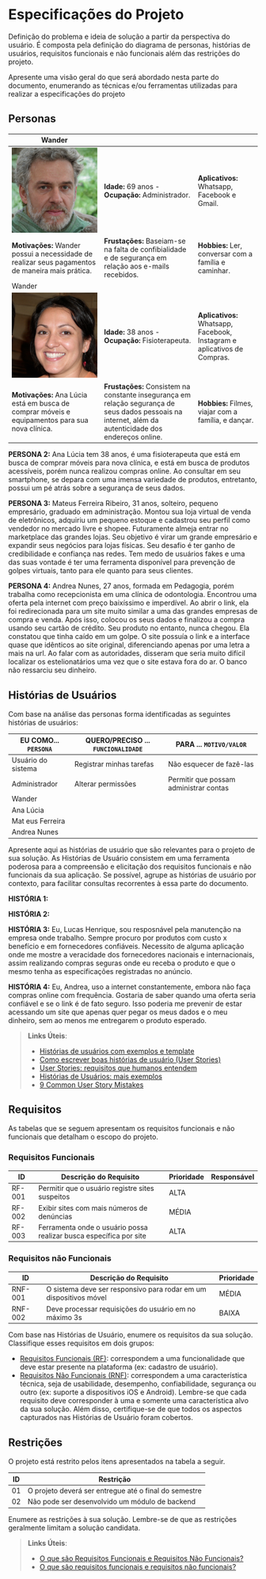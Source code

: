 # Especificações do Projeto

Definição do problema e ideia de solução a partir da perspectiva do usuário. É composta pela definição do  diagrama de personas, histórias de usuários, requisitos funcionais e não funcionais além das restrições do projeto.

Apresente uma visão geral do que será abordado nesta parte do documento, enumerando as técnicas e/ou ferramentas utilizadas para realizar a especificações do projeto

## Personas
| Wander               |                              |                 |
|----------------------|------------------------------|--------------------------------|
|![](https://github.com/ICEI-PUC-Minas-PMV-SI/pmv-si-2022-2-e1-proj-web-t3-sos-web/blob/main/docs/img/Wander.jpg)|**Idade:** 69 anos - **Ocupação:** Administrador.|**Aplicativos:** Whatsapp, Facebook e Gmail.
|**Motivações:**  Wander possui a necessidade de realizar seus pagamentos de maneira mais prática.|**Frustações:** Baseiam-se na falta de confibialidade e de segurança em relação aos e-mails recebidos.|**Hobbies:** Ler, conversar com a família e caminhar.|
| Wander               |                              |                 |
|![](https://github.com/ICEI-PUC-Minas-PMV-SI/pmv-si-2022-2-e1-proj-web-t3-sos-web/blob/main/docs/img/Ana%20Lucia.jpg)|**Idade:** 38 anos - **Ocupação:** Fisioterapeuta.|**Aplicativos:** Whatsapp, Facebook, Instagram e aplicativos de Compras.
|**Motivações:** Ana Lúcia está em busca de comprar móveis e equipamentos para sua nova clínica.|**Frustações:** Consistem na constante insegurança em relação segurança de seus dados pessoais na internet, além da autenticidade dos endereços online.|**Hobbies:** Filmes, viajar com a família, e dançar.|


**PERSONA 2:** Ana Lúcia tem 38 anos, é uma fisioterapeuta que está em busca de comprar móveis para nova clínica, e está em busca de produtos acessíveis, porém nunca realizou compras online. Ao consultar em seu smartphone, se depara com uma imensa variedade de produtos, entretanto, possui um pé atrás sobre a segurança de seus dados.

**PERSONA 3:** Mateus Ferreira Ribeiro, 31 anos, solteiro, pequeno empresário, graduado em administração. Montou sua loja virtual de venda de eletrônicos, adquiriu um pequeno estoque e cadastrou seu perfil como vendedor no mercado livre e shopee. Futuramente almeja entrar no marketplace das grandes lojas.  Seu objetivo é virar um grande empresário e expandir seus negócios para lojas físicas. Seu desafio é ter ganho de credibilidade e confiança nas redes. Tem medo de usuários fakes e uma das suas vontade é ter uma ferramenta disponível para prevenção de golpes virtuais, tanto para ele quanto para seus clientes. 

**PERSONA 4:** Andrea Nunes, 27 anos, formada em Pedagogia, porém trabalha como recepcionista em uma clínica de odontologia. Encontrou uma oferta pela internet com preço baixíssimo e imperdível. Ao abrir o link, ela foi redirecionada para um site muito similar a uma das grandes empresas de compra e venda. Após isso, colocou os seus dados e finalizou a compra usando seu cartão de crédito. Seu produto no entanto, nunca chegou. Ela constatou que tinha caído em um golpe. O site possuía o link e a interface quase que idênticos ao site original, diferenciando apenas por uma letra a mais na url. Ao falar com as autoridades, disseram que seria muito difícil localizar os estelionatários uma vez que o site estava fora do ar. O banco não ressarciu seu dinheiro.


## Histórias de Usuários

Com base na análise das personas forma identificadas as seguintes histórias de usuários:

|EU COMO... `PERSONA`| QUERO/PRECISO ... `FUNCIONALIDADE` |PARA ... `MOTIVO/VALOR`                 |
|--------------------|------------------------------------|----------------------------------------|
|Usuário do sistema  | Registrar minhas tarefas           | Não esquecer de fazê-las               |
|Administrador       | Alterar permissões                 | Permitir que possam administrar contas |
|Wander              |     ||
|Ana Lúcia           |     ||
|Mat eus Ferreira    |     ||
|Andrea Nunes        |     ||

Apresente aqui as histórias de usuário que são relevantes para o projeto de sua solução. As Histórias de Usuário consistem em uma ferramenta poderosa para a compreensão e elicitação dos requisitos funcionais e não funcionais da sua aplicação. Se possível, agrupe as histórias de usuário por contexto, para facilitar consultas recorrentes à essa parte do documento.

**HISTÓRIA 1:**

**HISTÓRIA 2:**

**HISTÓRIA 3:** Eu, Lucas Henrique, sou resposnável pela manutenção na empresa onde trabalho. Sempre procuro por produtos com custo x benefício e em fornecedores confiáveis. Necessito de alguma aplicação onde me mostre a veracidade dos fornecedores nacionais e internacionais, assim realizando compras seguras onde eu receba o produto e que o mesmo tenha as especificações registradas no anúncio.

**HISTÓRIA 4:** Eu, Andrea, uso a internet constantemente, embora não faça compras online com frequência. Gostaria de saber quando uma oferta seria confiável e se o link é de fato seguro. Isso poderia me prevenir de estar acessando um site que apenas quer pegar os meus dados e o meu dinheiro, sem ao menos me entregarem o produto esperado.

> **Links Úteis**:
> - [Histórias de usuários com exemplos e template](https://www.atlassian.com/br/agile/project-management/user-stories)
> - [Como escrever boas histórias de usuário (User Stories)](https://medium.com/vertice/como-escrever-boas-users-stories-hist%C3%B3rias-de-usu%C3%A1rios-b29c75043fac)
> - [User Stories: requisitos que humanos entendem](https://www.luiztools.com.br/post/user-stories-descricao-de-requisitos-que-humanos-entendem/)
> - [Histórias de Usuários: mais exemplos](https://www.reqview.com/doc/user-stories-example.html)
> - [9 Common User Story Mistakes](https://airfocus.com/blog/user-story-mistakes/)

## Requisitos

As tabelas que se seguem apresentam os requisitos funcionais e não funcionais que detalham o escopo do projeto.

### Requisitos Funcionais

|ID    | Descrição do Requisito  | Prioridade | Responsável |
|------|-----------------------------------------|----| ----|
|RF-001| Permitir que o usuário registre sites suspeitos| ALTA |  |
|RF-002| Exibir sites com mais números de denúncias| MÉDIA | |
|RF-003| Ferramenta onde o usuário possa realizar busca específica por site| ALTA | |


### Requisitos não Funcionais

|ID     | Descrição do Requisito  |Prioridade |
|-------|-------------------------|----|
|RNF-001| O sistema deve ser responsivo para rodar em um dispositivos móvel | MÉDIA | 
|RNF-002| Deve processar requisições do usuário em no máximo 3s |  BAIXA | 

Com base nas Histórias de Usuário, enumere os requisitos da sua solução. Classifique esses requisitos em dois grupos:

- [Requisitos Funcionais
 (RF)](https://pt.wikipedia.org/wiki/Requisito_funcional):
 correspondem a uma funcionalidade que deve estar presente na
  plataforma (ex: cadastro de usuário).
- [Requisitos Não Funcionais
  (RNF)](https://pt.wikipedia.org/wiki/Requisito_n%C3%A3o_funcional):
  correspondem a uma característica técnica, seja de usabilidade,
  desempenho, confiabilidade, segurança ou outro (ex: suporte a
  dispositivos iOS e Android).
Lembre-se que cada requisito deve corresponder à uma e somente uma
característica alvo da sua solução. Além disso, certifique-se de que
todos os aspectos capturados nas Histórias de Usuário foram cobertos.

## Restrições

O projeto está restrito pelos itens apresentados na tabela a seguir.

|ID| Restrição                                             |
|--|-------------------------------------------------------|
|01| O projeto deverá ser entregue até o final do semestre |
|02| Não pode ser desenvolvido um módulo de backend        |


Enumere as restrições à sua solução. Lembre-se de que as restrições geralmente limitam a solução candidata.

> **Links Úteis**:
> - [O que são Requisitos Funcionais e Requisitos Não Funcionais?](https://codificar.com.br/requisitos-funcionais-nao-funcionais/)
> - [O que são requisitos funcionais e requisitos não funcionais?](https://analisederequisitos.com.br/requisitos-funcionais-e-requisitos-nao-funcionais-o-que-sao/)
